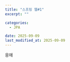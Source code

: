 ```yaml
---
title: "스프링 웹#1"
excerpt: ""

categories:
  - JPA

date: 2025-09-09
last_modified_at: 2025-09-09
---
```


응애
